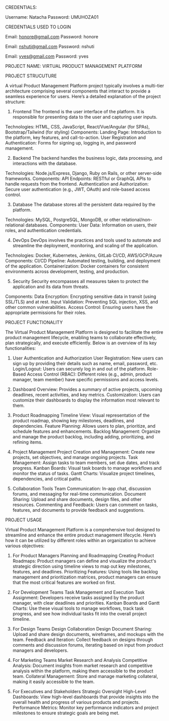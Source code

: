 CREDENTIALS:

Username: Natacha
Password: UMUHOZA01


CREDENTIALS USED TO LOGIN

Email: honore@gmail.com 
Password: honore

Email: nshuti@gmail.com 
Password: nshuti

Email: yves@gmail.com 
Password: yves


PROJECT NAME: VIRTUAL PRODUCT MANAGEMENT PLATFORM



PROJECT STRUCUTURE

A virtual Product Management Platform project typically involves a multi-tier architecture comprising several components that interact to provide a seamless experience for users. Here’s a detailed explanation of the project structure:

1. Frontend
The frontend is the user interface of the platform. It is responsible for presenting data to the user and capturing user inputs.

Technologies: HTML, CSS, JavaScript, React/Vue/Angular (for SPAs), Bootstrap/Tailwind (for styling)
Components:
Landing Page: Introduction to the platform, key features, and call-to-action.
User Registration and Authentication: Forms for signing up, logging in, and password management.


2. Backend
The backend handles the business logic, data processing, and interactions with the database.

Technologies: Node.js/Express, Django, Ruby on Rails, or other server-side frameworks.
Components:
API Endpoints: RESTful or GraphQL APIs to handle requests from the frontend.
Authentication and Authorization: Secure user authentication (e.g., JWT, OAuth) and role-based access control.

3. Database
The database stores all the persistent data required by the platform.

Technologies: MySQL, PostgreSQL, MongoDB, or other relational/non-relational databases.
Components:
User Data: Information on users, their roles, and authentication credentials.

4. DevOps
DevOps involves the practices and tools used to automate and streamline the deployment, monitoring, and scaling of the application.

Technologies: Docker, Kubernetes, Jenkins, GitLab CI/CD, AWS/GCP/Azure
Components:
CI/CD Pipeline: Automated testing, building, and deployment of the application.
Containerization: Docker containers for consistent environments across development, testing, and production.

5. Security
Security encompasses all measures taken to protect the application and its data from threats.

Components:
Data Encryption: Encrypting sensitive data in transit (using SSL/TLS) and at rest.
Input Validation: Preventing SQL injection, XSS, and other common vulnerabilities.
Access Control: Ensuring users have the appropriate permissions for their roles.


PROJECT FUNCTIONALITY


The Virtual Product Management Platform is designed to facilitate the entire product management lifecycle, enabling teams to collaborate effectively, plan strategically, and execute efficiently. Below is an overview of its key functionalities:

1. User Authentication and Authorization
User Registration: New users can sign up by providing their details such as name, email, password, etc.
Login/Logout: Users can securely log in and out of the platform.
Role-Based Access Control (RBAC): Different roles (e.g., admin, product manager, team member) have specific permissions and access levels.

2. Dashboard
Overview: Provides a summary of active projects, upcoming deadlines, recent activities, and key metrics.
Customization: Users can customize their dashboards to display the information most relevant to them.

3. Product Roadmapping
Timeline View: Visual representation of the product roadmap, showing key milestones, deadlines, and dependencies.
Feature Planning: Allows users to plan, prioritize, and schedule features and enhancements.
Backlog Management: Organize and manage the product backlog, including adding, prioritizing, and refining items.

4. Project Management
Project Creation and Management: Create new projects, set objectives, and manage ongoing projects.
Task Management: Assign tasks to team members, set due dates, and track progress.
Kanban Boards: Visual task boards to manage workflows and monitor the status of tasks.
Gantt Charts: Visualize project timelines, dependencies, and critical paths.

5. Collaboration Tools
Team Communication: In-app chat, discussion forums, and messaging for real-time communication.
Document Sharing: Upload and share documents, design files, and other resources.
Commenting and Feedback: Users can comment on tasks, features, and documents to provide feedback and suggestions.

PROJECT USAGE

 Virtual Product Management Platform is a comprehensive tool designed to streamline and enhance the entire product management lifecycle. Here’s how it can be utilized by different roles within an organization to achieve various objectives:

1. For Product Managers
Planning and Roadmapping
Creating Product Roadmaps: Product managers can define and visualize the product's strategic direction using timeline views to map out key milestones, features, and deadlines.
Prioritizing Features: Using tools like backlog management and prioritization matrices, product managers can ensure that the most critical features are worked on first.

2. For Development Teams
Task Management and Execution
Task Assignment: Developers receive tasks assigned by the product manager, with clear deadlines and priorities.
Kanban Boards and Gantt Charts: Use these visual tools to manage workflows, track task progress, and see how individual tasks fit into the overall project timeline.

3. For Design Teams
Design Collaboration
Design Document Sharing: Upload and share design documents, wireframes, and mockups with the team.
Feedback and Iteration: Collect feedback on designs through comments and discussion forums, iterating based on input from product managers and developers.

4. For Marketing Teams
Market Research and Analysis
Competitive Analysis: Document insights from market research and competitive analysis within the platform, making them accessible to the product team.
Collateral Management: Store and manage marketing collateral, making it easily accessible to the team.

5. For Executives and Stakeholders
Strategic Oversight
High-Level Dashboards: View high-level dashboards that provide insights into the overall health and progress of various products and projects.
Performance Metrics: Monitor key performance indicators and project milestones to ensure strategic goals are being met.




